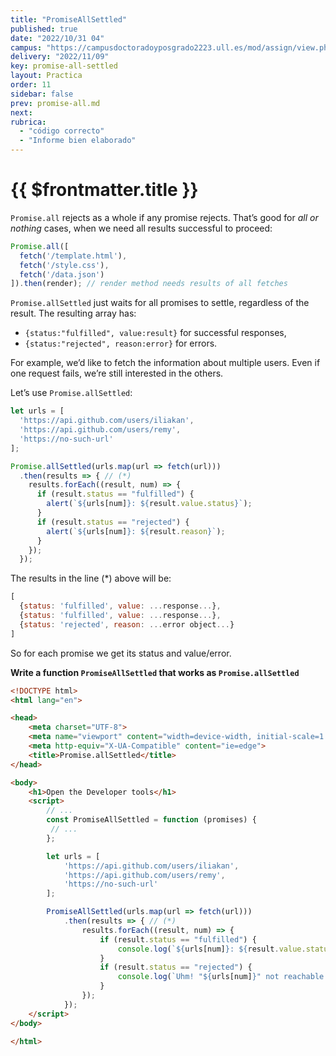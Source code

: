 ```yaml
---
title: "PromiseAllSettled"
published: true
date: "2022/10/31 04"
campus: "https://campusdoctoradoyposgrado2223.ull.es/mod/assign/view.php?id=785"
delivery: "2022/11/09"
key: promise-all-settled
layout: Practica
order: 11
sidebar: false
prev: promise-all.md
next: 
rubrica:
  - "código correcto"
  - "Informe bien elaborado"
---
```


# {{ $frontmatter.title }}


`Promise.all` rejects as a whole if any promise rejects. That’s good for *all or nothing* cases, when we need all results successful to proceed:

```js
Promise.all([
  fetch('/template.html'),
  fetch('/style.css'),
  fetch('/data.json')
]).then(render); // render method needs results of all fetches
```

`Promise.allSettled` just waits for all promises to settle, regardless of the result. The resulting array has:


* `{status:"fulfilled", value:result}` for successful responses,
* `{status:"rejected", reason:error}` for errors.

For example, we’d like to fetch the information about multiple users. Even if one request fails, we’re still interested in the others.

Let’s use `Promise.allSettled`:

```js
let urls = [
  'https://api.github.com/users/iliakan',
  'https://api.github.com/users/remy',
  'https://no-such-url'
];

Promise.allSettled(urls.map(url => fetch(url)))
  .then(results => { // (*)
    results.forEach((result, num) => {
      if (result.status == "fulfilled") {
        alert(`${urls[num]}: ${result.value.status}`);
      }
      if (result.status == "rejected") {
        alert(`${urls[num]}: ${result.reason}`);
      }
    });
  });
```

The results in the line (*) above will be:

```js
[
  {status: 'fulfilled', value: ...response...},
  {status: 'fulfilled', value: ...response...},
  {status: 'rejected', reason: ...error object...}
]
```

So for each promise we get its status and value/error.

**Write a function `PromiseAllSettled` that works as `Promise.allSettled`**

```html
<!DOCTYPE html>
<html lang="en">

<head>
    <meta charset="UTF-8">
    <meta name="viewport" content="width=device-width, initial-scale=1.0">
    <meta http-equiv="X-UA-Compatible" content="ie=edge">
    <title>Promise.allSettled</title>
</head>

<body>
    <h1>Open the Developer tools</h1>
    <script>
        // ...
        const PromiseAllSettled = function (promises) {
         // ...
        };

        let urls = [
            'https://api.github.com/users/iliakan',
            'https://api.github.com/users/remy',
            'https://no-such-url'
        ];

        PromiseAllSettled(urls.map(url => fetch(url)))
            .then(results => { // (*)
                results.forEach((result, num) => {
                    if (result.status == "fulfilled") {
                        console.log(`${urls[num]}: ${result.value.status}`);
                    }
                    if (result.status == "rejected") {
                        console.log(`Uhm! "${urls[num]}" not reachable:\n${result.reason}`);
                    }
                });
            });
    </script>
</body>

</html>
```
